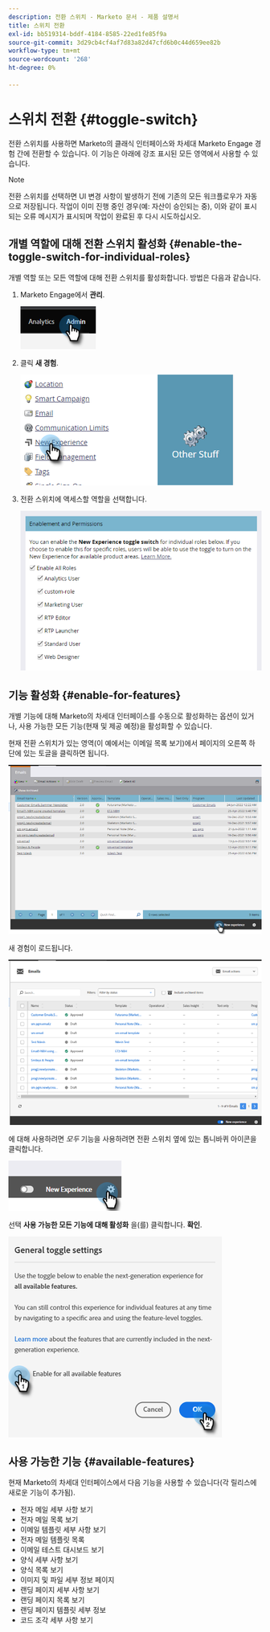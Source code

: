 ```yaml
---
description: 전환 스위치 - Marketo 문서 - 제품 설명서
title: 스위치 전환
exl-id: bb519314-bddf-4184-8585-22ed1fe85f9a
source-git-commit: 3d29cb4cf4af7d83a82d47cfd6b0c44d659ee82b
workflow-type: tm+mt
source-wordcount: '268'
ht-degree: 0%

---
```


# 스위치 전환 {#toggle-switch}

전환 스위치를 사용하면 Marketo의 클래식 인터페이스와 차세대 Marketo Engage 경험 간에 전환할 수 있습니다. 이 기능은 아래에 강조 표시된 모든 영역에서 사용할 수 있습니다.

>[!NOTE]
>
>전환 스위치를 선택하면 UI 변경 사항이 발생하기 전에 기존의 모든 워크플로우가 자동으로 저장됩니다. 작업이 이미 진행 중인 경우(예: 자산이 승인되는 중), 이와 같이 표시되는 오류 메시지가 표시되며 작업이 완료된 후 다시 시도하십시오.

## 개별 역할에 대해 전환 스위치 활성화 {#enable-the-toggle-switch-for-individual-roles}

개별 역할 또는 모든 역할에 대해 전환 스위치를 활성화합니다. 방법은 다음과 같습니다.

1. Marketo Engage에서 **관리**.

   ![](assets/toggle-switch-1.png)

1. 클릭 **새 경험**.

   ![](assets/toggle-switch-2.png)

1. 전환 스위치에 액세스할 역할을 선택합니다.

   ![](assets/toggle-switch-3.png)

## 기능 활성화 {#enable-for-features}

개별 기능에 대해 Marketo의 차세대 인터페이스를 수동으로 활성화하는 옵션이 있거나, 사용 가능한 모든 기능(현재 및 제공 예정)을 활성화할 수 있습니다.

현재 전환 스위치가 있는 영역(이 예에서는 이메일 목록 보기)에서 페이지의 오른쪽 하단에 있는 토글을 클릭하면 됩니다.

![](assets/toggle-switch-4.png)

새 경험이 로드됩니다.

![](assets/toggle-switch-5.png)

에 대해 사용하려면 _모두_ 기능을 사용하려면 전환 스위치 옆에 있는 톱니바퀴 아이콘을 클릭합니다.

![](assets/toggle-switch-6.png)

선택 **사용 가능한 모든 기능에 대해 활성화** 을(를) 클릭합니다. **확인**.

![](assets/toggle-switch-7.png)

## 사용 가능한 기능 {#available-features}

현재 Marketo의 차세대 인터페이스에서 다음 기능을 사용할 수 있습니다(각 릴리스에 새로운 기능이 추가됨).

* 전자 메일 세부 사항 보기
* 전자 메일 목록 보기
* 이메일 템플릿 세부 사항 보기
* 전자 메일 템플릿 목록
* 이메일 테스트 대시보드 보기
* 양식 세부 사항 보기
* 양식 목록 보기
* 이미지 및 파일 세부 정보 페이지
* 랜딩 페이지 세부 사항 보기
* 랜딩 페이지 목록 보기
* 랜딩 페이지 템플릿 세부 정보
* 코드 조각 세부 사항 보기

